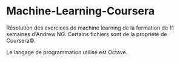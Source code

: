 # Machine-Learning-Coursera
Résolution des exercices de machine learning de la formation de 11 semaines d'Andrew NG. Certains fichiers sont de la propriété de Coursera©.

Le langage de programmation utilisé est Octave.
